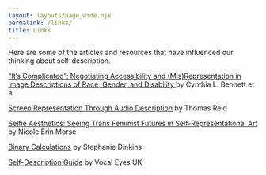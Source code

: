 ```yaml
---
layout: layouts/page_wide.njk
permalink: /links/
title: Links
---
```

Here are some of the articles and resources that have influenced our thinking about self-description.

<a href="https://guoanhong.com/papers/CHI21-ImageDescriptions.pdf" target="_blank">“It’s Complicated”: Negotiating Accessibility and (Mis)Representation in Image Descriptions of Race, Gender, and Disability</a>[ ](https://www.bennettc.com/wp-content/uploads/2022/02/Bennett_Its-Complicated-Negotiating-Accessibility-and-MisRepresentation-in-image-Descriptions-of-Race-Gender-and-Disability.pdf)by Cynthia L. Bennett et al

<a href="https://www.fringeofcolour.co.uk/responses/screen-representation-through-audio-description-thomas-reid" target="_blank">Screen Representation Through Audio Description</a> by Thomas Reid

<a href="https://www.dukeupress.edu/selfie-aesthetics" target="_blank">Selfie Aesthetics: Seeing Trans Feminist Futures in Self-Representational Art </a> by Nicole Erin Morse

<a href="https://binarycalculationsareinadequate.org/" target="_blank">Binary Calculations</a> by Stephanie Dinkins

<a href="https://vocaleyes.co.uk/services/resources/digital-accessibility-and-inclusion/self-description-for-inclusive-meetings/" target="_blank">Self-Description Guide</a> by Vocal Eyes UK
